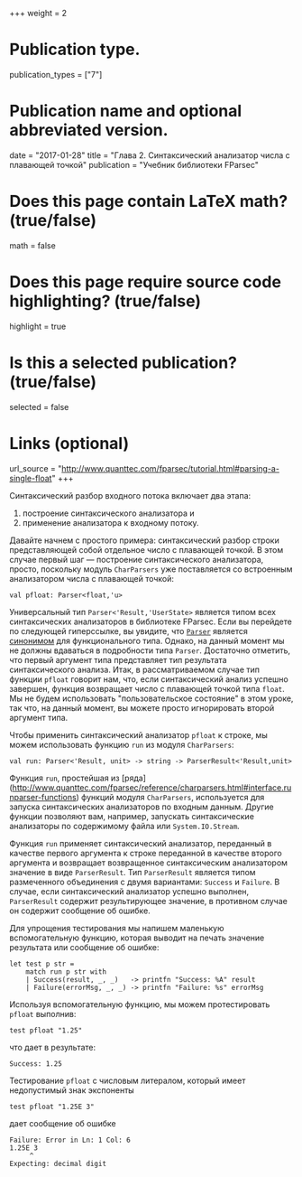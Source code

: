 ﻿+++
weight = 2

# Publication type.
publication_types = ["7"]

# Publication name and optional abbreviated version.
date = "2017-01-28"
title = "Глава 2. Синтаксический анализатор числа с плавающей точкой"
publication = "Учебник библиотеки FParsec"

# Does this page contain LaTeX math? (true/false)
math = false

# Does this page require source code highlighting? (true/false)
highlight = true

# Is this a selected publication? (true/false)
selected = false

# Links (optional)
url_source = "http://www.quanttec.com/fparsec/tutorial.html#parsing-a-single-float"
+++

Синтаксический разбор входного потока включает два этапа:
  1. построение синтаксического анализатора и
  1. применение анализатора к входному потоку.

Давайте начнем с простого примера: синтаксический разбор строки представляющей собой отдельное число с плавающей точкой.
В этом случае первый шаг &mdash; построение синтаксического анализатора, просто, поскольку модуль `CharParsers` уже поставляется со встроенным анализатором числа с плавающей точкой:

```
val pfloat: Parser<float,'u>
```

Универсальный тип `Parser<'Result,'UserState>` является типом всех синтаксических анализаторов в библиотеке FParsec. Если вы перейдете по следующей гиперссылке, вы увидите, что [`Parser`](http://www.quanttec.com/fparsec/reference/primitives.html#members.Parser) является [синонимом](https://msdn.microsoft.com/ru-ru/library/dd233246.aspx) для функционального типа. Однако, на данный момент мы не должны вдаваться в подробности типа `Parser`. Достаточно отметить, что первый аргумент типа представляет тип результата синтаксического анализа. Итак, в рассматриваемом случае тип функции `pfloat` говорит нам, что, если синтаксический анализ успешно завершен, функция возвращает число с плавающей точкой типа `float`. Мы не будем использовать "пользовательское состояние" в этом уроке, так что, на данный момент, вы можете просто игнорировать второй аргумент типа.

Чтобы применить синтаксический анализатор `pfloat` к строке, мы можем использовать функцию `run` из модуля `CharParsers`:

```
val run: Parser<'Result, unit> -> string -> ParserResult<'Result,unit>
```

Функция `run`, простейшая из [ряда] (http://www.quanttec.com/fparsec/reference/charparsers.html#interface.runparser-functions) функций модуля `CharParsers`, используется для запуска синтаксических анализаторов по входным данным. Другие функции позволяют вам, например, запускать синтаксические анализаторы по содержимому файла или `System.IO.Stream`.

Функция `run` применяет синтаксический анализатор, переданный в качестве первого аргумента к строке переданной в качестве второго аргумента и возвращает возвращенное синтаксическим анализатором значение в виде `ParserResult`. Тип `ParserResult` является типом размеченного объединения с двумя вариантами: `Success` и `Failure`. В случае, если синтаксический анализатор успешно выполнен, `ParserResult` содержит результирующее значение, в противном случае он содержит сообщение об ошибке.

Для упрощения тестирования мы напишем маленькую вспомогательную функцию, которая выводит на печать значение результата или сообщение об ошибке:

```
let test p str =
    match run p str with
    | Success(result, _, _)   -> printfn "Success: %A" result
    | Failure(errorMsg, _, _) -> printfn "Failure: %s" errorMsg
```

Используя вспомогательную функцию, мы можем протестировать `pfloat` выполнив:

```
test pfloat "1.25"
```

что дает в результате:

```
Success: 1.25
```

Тестирование `pfloat` с числовым литералом, который имеет недопустимый знак экспоненты

```
test pfloat "1.25E 3"
```

дает сообщение об ошибке

```
Failure: Error in Ln: 1 Col: 6
1.25E 3
     ^
Expecting: decimal digit
```
